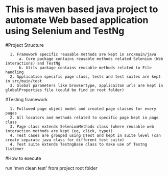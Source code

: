 # This is maven based java project to automate Web based application using Selenium and TestNg

#Project Structure

      1. Framework specific reusable methods are kept in src/main/java 
          a. Core package contains reusable methods related Selenium (Web interactions) and TestNg
          b. Utils package contains reusable methods related to File handling 
      2. Application specific page class, tests and test suites are kept in src/main/test
      3. Global parameters like browsertype, applicaiton urls are kept in globalProperties file (could be find in root folder)

#Testing framework

      1. Followed page object model and created page classes for every pages 
      2. All locators and methods related to specific page kept in page class
      3. Page class extends SeleniumMethods class (where reusable web interaction methods are kept (eg, click, type))
      4. Test cases are grouped using @Test and kept in suite level (can create separate java class for different test suite)
      4. Test suite extends TestngBase class to make use of Testng listener

#How to execute

run 'mvn clean test' from project root folder

